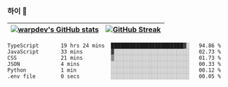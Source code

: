 
### 하이 👋
[![warpdev's GitHub stats](https://github-readme-stats.vercel.app/api?username=warpdev&show_icons=true&theme=vue-dark)](#) |[![GitHub Streak](https://github-readme-streak-stats.herokuapp.com/?user=warpdev&theme=dark)](#)
--- | --- |
<!--START_SECTION:waka-->

```text
TypeScript       19 hrs 24 mins  ███████████████████████▓░   94.86 %
JavaScript       33 mins         ▓░░░░░░░░░░░░░░░░░░░░░░░░   02.73 %
CSS              21 mins         ▒░░░░░░░░░░░░░░░░░░░░░░░░   01.73 %
JSON             4 mins          ░░░░░░░░░░░░░░░░░░░░░░░░░   00.33 %
Python           1 min           ░░░░░░░░░░░░░░░░░░░░░░░░░   00.12 %
.env file        0 secs          ░░░░░░░░░░░░░░░░░░░░░░░░░   00.05 %
```

<!--END_SECTION:waka-->

<!--
**warpdev/warpdev** is a ✨ _special_ ✨ repository because its `README.md` (this file) appears on your GitHub profile.

Here are some ideas to get you started:

- 🔭 I’m currently working on ...
- 🌱 I’m currently learning ...
- 👯 I’m looking to collaborate on ...
- 🤔 I’m looking for help with ...
- 💬 Ask me about ...
- 📫 How to reach me: ...
- 😄 Pronouns: ...
- ⚡ Fun fact: ...
-->
